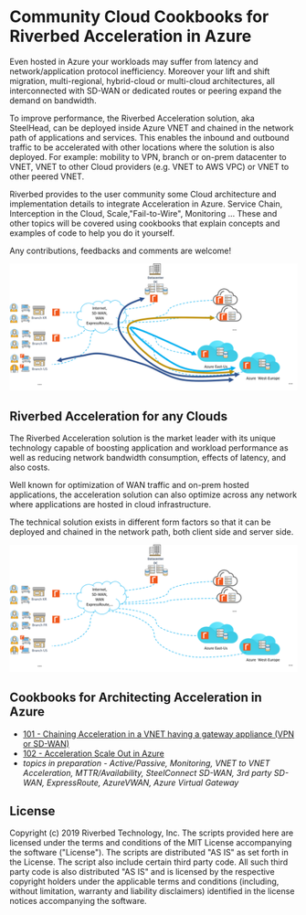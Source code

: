 # Community Cloud Cookbooks for Riverbed Acceleration in Azure

Even hosted in Azure your workloads may suffer from latency and network/application protocol inefficiency. Moreover your lift and shift migration, multi-regional, hybrid-cloud or multi-cloud architectures, all interconnected with SD-WAN or dedicated routes or peering expand the demand on bandwidth.

To improve performance, the Riverbed Acceleration solution, aka SteelHead, can be deployed inside Azure VNET and chained in the network path of applications and services. This enables the inbound and outbound traffic to be accelerated with other locations where the solution is also deployed. For example: mobility to VPN, branch or on-prem datacenter to VNET, VNET to other Cloud providers (e.g. VNET to AWS VPC) or VNET to other peered VNET.

Riverbed provides to the user community some Cloud architecture and implementation details to integrate Acceleration in Azure. Service Chain, Interception in the Cloud, Scale,"Fail-to-Wire", Monitoring ... These and other topics will be covered using cookbooks that explain concepts and examples of code to help you do it yourself.

Any contributions, feedbacks and comments are welcome!

![Riverbed Acceleration in Azure](./images/Riverbed-Acceleration-Azure.png)

## Riverbed Acceleration for any Clouds

The Riverbed Acceleration solution is the market leader with its unique technology capable of boosting application and workload performance as well as reducing network bandwidth consumption, effects of latency, and also costs.

Well known for optimization of WAN traffic and on-prem hosted applications, the acceleration solution can also optimize across any network where applications are hosted in cloud infrastructure.

The technical solution exists in different form factors so that it can be deployed and chained in the network path, both client side and server side.

![Acceleration for any Clouds](./images/Riverbed-Acceleration-Any-Clouds.png)

## Cookbooks for Architecting Acceleration in Azure

- [101 - Chaining Acceleration in a VNET having a gateway appliance (VPN or SD-WAN)](101-service-chain-gw-appliance.md)
- [102 - Acceleration Scale Out in Azure](102-scale-out.md)
- *topics in preparation - Active/Passive, Monitoring, VNET to VNET Acceleration, MTTR/Availability, SteelConnect SD-WAN, 3rd party SD-WAN, ExpressRoute, AzureVWAN, Azure Virtual Gateway*

## License

Copyright (c) 2019 Riverbed Technology, Inc.
The scripts provided here are licensed under the terms and conditions of the MIT License accompanying the software ("License"). The scripts are distributed "AS IS" as set forth in the License. The script also include certain third party code. All such third party code is also distributed "AS IS" and is licensed by the respective copyright holders under the applicable terms and conditions (including, without limitation, warranty and liability disclaimers) identified in the license notices accompanying the software.
